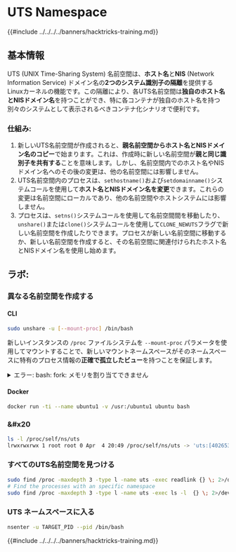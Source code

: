 # UTS Namespace

{{#include ../../../../banners/hacktricks-training.md}}

## 基本情報

UTS (UNIX Time-Sharing System) 名前空間は、**ホスト名**と**NIS** (Network Information Service) ドメイン名の**2つのシステム識別子の隔離**を提供するLinuxカーネルの機能です。この隔離により、各UTS名前空間は**独自のホスト名とNISドメイン名**を持つことができ、特に各コンテナが独自のホスト名を持つ別々のシステムとして表示されるべきコンテナ化シナリオで便利です。

### 仕組み:

1. 新しいUTS名前空間が作成されると、**親名前空間からホスト名とNISドメイン名のコピー**で始まります。これは、作成時に新しい名前空間が**親と同じ識別子を共有する**ことを意味します。しかし、名前空間内でのホスト名やNISドメイン名へのその後の変更は、他の名前空間には影響しません。
2. UTS名前空間内のプロセスは、`sethostname()`および`setdomainname()`システムコールを使用して**ホスト名とNISドメイン名を変更**できます。これらの変更は名前空間にローカルであり、他の名前空間やホストシステムには影響しません。
3. プロセスは、`setns()`システムコールを使用して名前空間間を移動したり、`unshare()`または`clone()`システムコールを使用して`CLONE_NEWUTS`フラグで新しい名前空間を作成したりできます。プロセスが新しい名前空間に移動するか、新しい名前空間を作成すると、その名前空間に関連付けられたホスト名とNISドメイン名を使用し始めます。

## ラボ:

### 異なる名前空間を作成する

#### CLI
```bash
sudo unshare -u [--mount-proc] /bin/bash
```
新しいインスタンスの `/proc` ファイルシステムを `--mount-proc` パラメータを使用してマウントすることで、新しいマウントネームスペースがそのネームスペースに特有のプロセス情報の**正確で孤立したビュー**を持つことを保証します。

<details>

<summary>エラー: bash: fork: メモリを割り当てできません</summary>

`unshare` が `-f` オプションなしで実行されると、Linux が新しい PID (プロセス ID) ネームスペースを処理する方法のためにエラーが発生します。重要な詳細と解決策は以下に示されています。

1. **問題の説明**:

- Linux カーネルは、プロセスが `unshare` システムコールを使用して新しいネームスペースを作成することを許可します。しかし、新しい PID ネームスペースの作成を開始するプロセス（「unshare」プロセスと呼ばれる）は新しいネームスペースに入らず、その子プロセスのみが入ります。
- `%unshare -p /bin/bash%` を実行すると、`unshare` と同じプロセスで `/bin/bash` が開始されます。その結果、`/bin/bash` とその子プロセスは元の PID ネームスペースに存在します。
- 新しいネームスペース内の `/bin/bash` の最初の子プロセスは PID 1 になります。このプロセスが終了すると、他にプロセスがない場合、孤児プロセスを引き取る特別な役割を持つ PID 1 によりネームスペースのクリーンアップがトリガーされます。Linux カーネルはそのネームスペースでの PID 割り当てを無効にします。

2. **結果**:

- 新しいネームスペース内の PID 1 の終了は `PIDNS_HASH_ADDING` フラグのクリーンアップを引き起こします。これにより、新しいプロセスを作成する際に新しい PID を割り当てる `alloc_pid` 関数が失敗し、「メモリを割り当てできません」というエラーが発生します。

3. **解決策**:
- この問題は、`unshare` に `-f` オプションを使用することで解決できます。このオプションにより、`unshare` は新しい PID ネームスペースを作成した後に新しいプロセスをフォークします。
- `%unshare -fp /bin/bash%` を実行すると、`unshare` コマンド自体が新しいネームスペース内で PID 1 になります。これにより、`/bin/bash` とその子プロセスはこの新しいネームスペース内に安全に収容され、PID 1 の早期終了を防ぎ、通常の PID 割り当てを可能にします。

`unshare` が `-f` フラグで実行されることを保証することで、新しい PID ネームスペースが正しく維持され、`/bin/bash` とそのサブプロセスがメモリ割り当てエラーに遭遇することなく動作できるようになります。

</details>

#### Docker
```bash
docker run -ti --name ubuntu1 -v /usr:/ubuntu1 ubuntu bash
```
### &#x20
```bash
ls -l /proc/self/ns/uts
lrwxrwxrwx 1 root root 0 Apr  4 20:49 /proc/self/ns/uts -> 'uts:[4026531838]'
```
### すべてのUTS名前空間を見つける
```bash
sudo find /proc -maxdepth 3 -type l -name uts -exec readlink {} \; 2>/dev/null | sort -u
# Find the processes with an specific namespace
sudo find /proc -maxdepth 3 -type l -name uts -exec ls -l  {} \; 2>/dev/null | grep <ns-number>
```
### UTS ネームスペースに入る
```bash
nsenter -u TARGET_PID --pid /bin/bash
```
{{#include ../../../../banners/hacktricks-training.md}}
